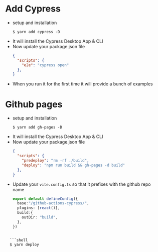 # Add Cypress

- setup and installation
  ```shell
  $ yarn add cypress -D
  ```
- It will install the Cypress Desktop App & CLI
- Now update your package.json file
  ```json:package.json
  {
    "scripts": {
      "e2e": "cypress open"
    },
  }
  ```
- When you run it for the first time it will provide a bunch of examples





# Github pages
- setup and installation
  ```shell
  $ yarn add gh-pages -D
  ```
- It will install the Cypress Desktop App & CLI
- Now update your package.json file
  ```json:package.json
  {
    "scripts": {
      "predeploy": "rm -rf ./build",
      "deploy": "npm run build && gh-pages -d build"
    },
  }
  ```
- Update your `vite.config.ts` so that it prefixes with the github repo name
  ```ts
  export default defineConfig({
    base:"/github-actions-cypress/",
    plugins: [react()],
    build:{
      outDir: "build",
    },
  })
```

  ```shell
  $ yarn deploy
  ```


